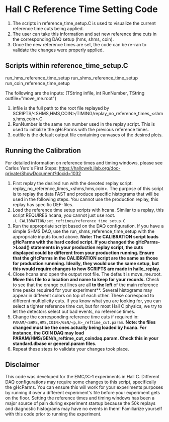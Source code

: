 # Hall C Reference Time Setting Code

1. The scripts in reference_time_setup.C is used to visualize the current reference time cuts being applied.
2. The user can take this information and set new reference time cuts in the corresponding DAQ setup (hms, shms, coin).
3. Once the new reference times are set, the code can be re-ran to validate the changes were properly applied.

## Scripts within reference_time_setup.C
run_hms_reference_time_setup
run_shms_reference_time_setup
run_coin_reference_time_setup

The following are the inputs:
(TString infile, int RunNumber, TString outfile="move_me.root")
1. infile is the full path to the root file replayed by SCRIPTS/<SHMS,HMS,COIN>/TIMING/replay_no_reference_times_<shms,hms,coin>.C
2. RunNumber is the same run number used in the replay script.  This is used to initialize the gHcParms with the previous reference times.
3. outfile is the default output file containing canvases of the desired plots.

## Running the Calibration
For detailed information on reference times and timing windows, please see Carlos Yero's First Steps:
https://hallcweb.jlab.org/doc-private/ShowDocument?docid=1032
1. First replay the desired run with the devoted replay script: replay_no_reference_times_<shms,hms,coin>.  The purpose of this script is to replay the data FAST and produce specific histograms that will be used in the following steps.  You cannot use the production replay, this replay has specific DEF-files.
2. Load the reference time setup scripts with hcana.  Similar to a replay, this script REQUIRES hcana, you cannot just use root.  
`.L CALIBRATION/set_reftimes/reference_time_setup.C`
3. Run the appropriate script based on the DAQ configuration.  If you have a simple SHMS DAQ, use the run_shms_reference_time_setup with the appropriate inputs found above.  **Note: The CALIBRATION script loads gHcParms with the hard coded script.  If you changed the gHcParms->Load() statements in your production replay script, the cuts displayed could be  different from your production running. Ensure that the gHcParms in the CALIBRATION script are the same as those for production runnning.  Ideally, they would use the same setup, but this would require changes to how SCRIPTS are made in hallc_replay.**
4. Close hcana and open the output root file.  The default is move_me.root. **Move this file to a location and name to keep for your records.** Check to see that the orange cut lines are all **to the left** of the main reference time peaks required for your experiment**.  Several histograms may appear in different colors on top of each other.  These correspond to different multiplicity cuts. If you know what you are looking for, you can select a tighter reference time cut, but for most Hall C physics, we try to let the detectors select out bad events, no reference times.  
5. Change the corresponding reference time cuts if required in: `PARAM/<SHMS,HMS,COIN>/GEN/<p,h>_reftime_cut.param`.  **Note: the files changed must be the ones actually being loaded by hcana.  For instance, the COIN DAQ may load PARAM/HMS/GEN/h_reftime_cut_coindaq.param.  Check this in your standard.dbase or general.param files.**
6. Repeat these steps to validate your changes took place.

## Disclaimer
This code was developed for the EMC/X>1 experiments in Hall C.  Different DAQ configurations may require some changes to this script, specifically the gHcParms.  You can ensure this will work for your experiments purposes by running it over a different experiment's file before your experiment gets on the floor.  Setting the reference times and timing windows has been a major source of pain during experiment startup because the 50k replays and diagnostic histograms may have no events in them!  Familiarize yourself with this code prior to running the experiment.  